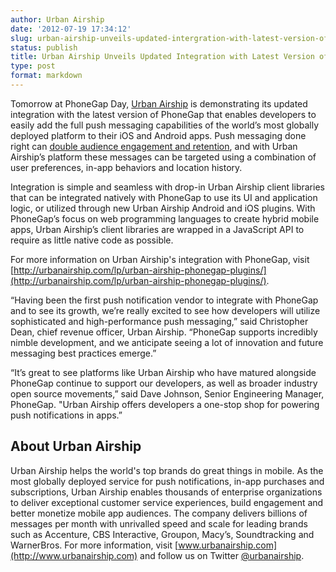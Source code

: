 ```yaml
---
author: Urban Airship
date: '2012-07-19 17:34:12'
slug: urban-airship-unveils-updated-intergration-with-latest-version-of-phonegap
status: publish
title: Urban Airship Unveils Updated Integration with Latest Version of PhoneGap
type: post
format: markdown
---
```


Tomorrow at PhoneGap Day, [Urban Airship](http://www.urbanairship.com/) is demonstrating its updated integration with the latest version of PhoneGap that enables developers to easily add the full push messaging capabilities of the world’s most globally deployed platform to their iOS and Android apps. Push messaging done right can [double audience engagement and retention](http://visit.urbanairship.com/l/7122/2012-07-09/bgvmw/7122/75096/Good_Push_Index.pdf), and with Urban Airship’s platform these messages can be targeted using a combination of user preferences, in-app behaviors and location history.

Integration is simple and seamless with drop-in Urban Airship client libraries that can be integrated natively with PhoneGap to use its UI and application logic, or utilized through new Urban Airship Android and iOS plugins. With PhoneGap’s focus on web programming languages to create hybrid mobile apps, Urban Airship’s client libraries are wrapped in a JavaScript API to require as little native code as possible.

For more information on Urban Airship's integration with PhoneGap, visit [http://urbanairship.com/lp/urban-airship-phonegap-plugins/](http://urbanairship.com/lp/urban-airship-phonegap-plugins/).

“Having been the first push notification vendor to integrate with PhoneGap and to see its growth, we’re really excited to see how developers will utilize sophisticated and high-performance push messaging,” said Christopher Dean, chief revenue officer, Urban Airship. “PhoneGap supports incredibly nimble development, and we anticipate seeing a lot of innovation and future messaging best practices emerge.”

“It’s great to see platforms like Urban Airship who have matured alongside PhoneGap continue to support our developers, as well as broader industry open source movements,” said Dave Johnson, Senior Engineering Manager, PhoneGap. "Urban Airship offers developers a one-stop shop for powering push notifications in apps.”

## About Urban Airship

Urban Airship helps the world's top brands do great things in mobile. As the most globally deployed service for push notifications, in-app purchases and subscriptions, Urban Airship enables thousands of enterprise organizations to deliver exceptional customer service experiences, build engagement and better monetize mobile app audiences. The company delivers billions of messages per month with unrivalled speed and scale for leading brands such as Accenture, CBS Interactive, Groupon, Macy’s, Soundtracking and WarnerBros. For more information, visit [www.urbanairship.com](http://www.urbanairship.com) and follow us on Twitter [@urbanairship](https://twitter.com/urbanairship).

